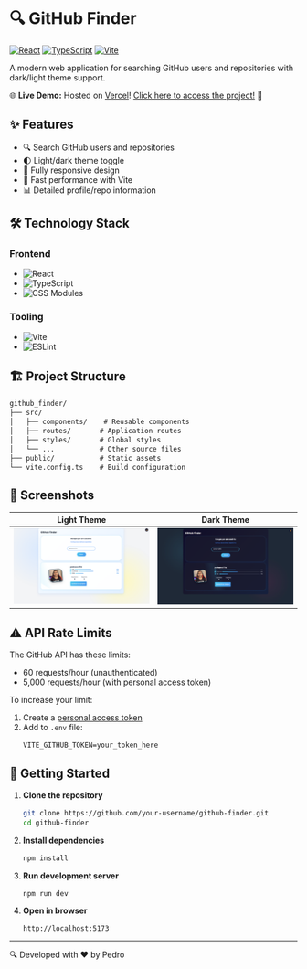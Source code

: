 # 🔍 GitHub Finder

[![React](https://img.shields.io/badge/React-18.2+-61DAFB?logo=react&logoColor=white)](https://reactjs.org/)
[![TypeScript](https://img.shields.io/badge/TypeScript-5.0+-3178C6?logo=typescript&logoColor=white)](https://www.typescriptlang.org/)
[![Vite](https://img.shields.io/badge/Vite-4.0+-646CFF?logo=vite&logoColor=white)](https://vitejs.dev/)

A modern web application for searching GitHub users and repositories with dark/light theme support.

🌐 **Live Demo:** Hosted on [Vercel](https://vercel.com/)! [Click here to access the project!](https://your-vercel-project-url.vercel.app) 🚀

## ✨ Features

- 🔍 Search GitHub users and repositories
- 🌓 Light/dark theme toggle
- 📱 Fully responsive design
- 🚀 Fast performance with Vite
- 📊 Detailed profile/repo information

## 🛠 Technology Stack

### Frontend
- ![React](https://img.shields.io/badge/-React-61DAFB?logo=react&logoColor=black)
- ![TypeScript](https://img.shields.io/badge/-TypeScript-3178C6?logo=typescript&logoColor=white)
- ![CSS Modules](https://img.shields.io/badge/-CSS%20Modules-000000?logo=css3&logoColor=white)

### Tooling
- ![Vite](https://img.shields.io/badge/-Vite-646CFF?logo=vite&logoColor=white)
- ![ESLint](https://img.shields.io/badge/-ESLint-4B32C3?logo=eslint&logoColor=white)

## 🏗 Project Structure

```
github_finder/
├── src/
│   ├── components/    # Reusable components
│   ├── routes/       # Application routes
│   ├── styles/       # Global styles
│   └── ...           # Other source files
├── public/           # Static assets
└── vite.config.ts    # Build configuration
```

## 📸 Screenshots

| Light Theme | Dark Theme |
|------------|------------|
| ![Light Theme](./screenshots/light.png) | ![Dark Theme](./screenshots/dark.png) |

## ⚠️ API Rate Limits

The GitHub API has these limits:
- 60 requests/hour (unauthenticated)
- 5,000 requests/hour (with personal access token)

To increase your limit:
1. Create a [personal access token](https://github.com/settings/tokens)
2. Add to `.env` file:
   ```
   VITE_GITHUB_TOKEN=your_token_here
   ```

## 🚀 Getting Started

1. **Clone the repository**
   ```bash
   git clone https://github.com/your-username/github-finder.git
   cd github-finder
   ```

2. **Install dependencies**
   ```bash
   npm install
   ```

3. **Run development server**
   ```bash
   npm run dev
   ```

4. **Open in browser**
   ```
   http://localhost:5173
   ```

---

🔍 Developed with ❤️ by Pedro 

